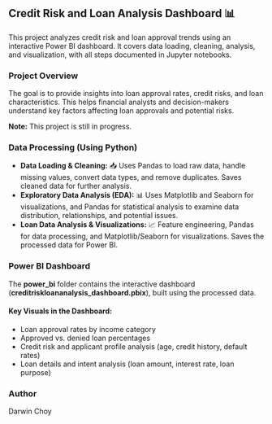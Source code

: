 ## Credit Risk and Loan Analysis Dashboard 📊  
This project analyzes credit risk and loan approval trends using an interactive Power BI dashboard. It covers data loading, cleaning, analysis, and visualization, with all steps documented in Jupyter notebooks.  

### **Project Overview**  
The goal is to provide insights into loan approval rates, credit risks, and loan characteristics. This helps financial analysts and decision-makers understand key factors affecting loan approvals and potential risks.  

**Note:** This project is still in progress.

### **Data Processing (Using Python)**  
- **Data Loading & Cleaning:** 📥 Uses Pandas to load raw data, handle missing values, convert data types, and remove duplicates. Saves cleaned data for further analysis.  
- **Exploratory Data Analysis (EDA):** 📊 Uses Matplotlib and Seaborn for visualizations, and Pandas for statistical analysis to examine data distribution, relationships, and potential issues.  
- **Loan Data Analysis & Visualizations:** 📈 Feature engineering, Pandas for data processing, and Matplotlib/Seaborn for visualizations. Saves the processed data for Power BI.  

### **Power BI Dashboard**  
The **power_bi** folder contains the interactive dashboard (**creditriskloananalysis_dashboard.pbix**), built using the processed data.  

#### **Key Visuals in the Dashboard:**  
- Loan approval rates by income category  
- Approved vs. denied loan percentages  
- Credit risk and applicant profile analysis (age, credit history, default rates)  
- Loan details and intent analysis (loan amount, interest rate, loan purpose)  

### Author

Darwin Choy

